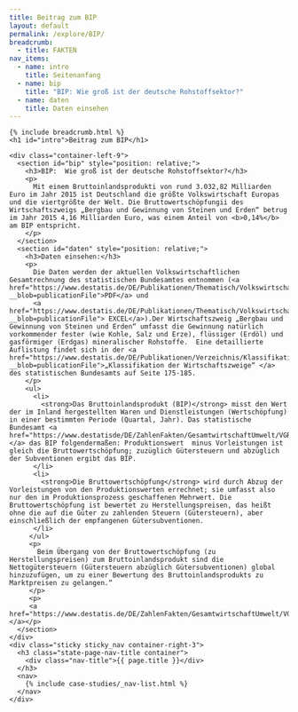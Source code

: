 ```yaml
---
title: Beitrag zum BIP
layout: default
permalink: /explore/BIP/
breadcrumb:
  - title: FAKTEN
nav_items:
  - name: intro
    title: Seitenanfang
  - name: bip
    title: "BIP: Wie groß ist der deutsche Rohstoffsektor?"
  - name: daten
    title: Daten einsehen
---
```


<link rel="stylesheet" type="text/css" href="{{ site.baseurl_root }}/css/slick-theme.css"/>
<link rel="stylesheet" type="text/css" href="//cdn.jsdelivr.net/jquery.slick/1.6.0/slick.css"/>

<main class="container-page-wrapper layout-state-pages">
  <section class="container" style="position: relative;">

    {% include breadcrumb.html %}
    <h1 id="intro">Beitrag zum BIP</h1>

    <div class="container-left-9">
      <section id="bip" style="position: relative;">
        <h3>BIP:  Wie groß ist der deutsche Rohstoffsektor?</h3>
        <p>
          Mit einem Bruttoinlandsprodukti von rund 3.032,82 Milliarden Euro im Jahr 2015 ist Deutschland die größte Volkswirtschaft Europas und die viertgrößte der Welt. Die Bruttowertschöpfungii des Wirtschaftszweigs „Bergbau und Gewinnung von Steinen und Erden“ betrug im Jahr 2015 4,16 Milliarden Euro, was einem Anteil von <b>0,14%</b> am BIP entspricht.
        </p>
      </section>
      <section id="daten" style="position: relative;">
        <h3>Daten einsehen:</h3>
        <p>
          Die Daten werden der aktuellen Volkswirtschaftlichen Gesamtrechnung des statistischen Bundesamtes entnommen (<a href="https://www.destatis.de/DE/Publikationen/Thematisch/VolkswirtschaftlicheGesamtrechnungen/Inlandsprodukt/InlandsproduktsberechnungEndgueltigPDF_2180140.pdf?__blob=publicationFile">PDF</a> und
          <a href="https://www.destatis.de/DE/Publikationen/Thematisch/VolkswirtschaftlicheGesamtrechnungen/Inlandsprodukt/InlandsproduktsberechnungEndgueltigXLS_2180140.xlsx?__blob=publicationFile"> EXCEL</a>).Der Wirtschaftszweig „Bergbau und Gewinnung von Steinen und Erden“ umfasst die Gewinnung natürlich vorkommender fester (wie Kohle, Salz und Erze), flüssiger (Erdöl) und gasförmiger (Erdgas) mineralischer Rohstoffe.  Eine detaillierte Auflistung findet sich in der <a href="https://www.destatis.de/DE/Publikationen/Verzeichnis/KlassifikationWZ08_3100100089004.pdf;jsessionid=0CEA093B5E7B3662C7D0F71426EA900A.cae3?__blob=publicationFile">„Klassifikation der Wirtschaftszweige“ </a> des statistischen Bundesamts auf Seite 175-185.
        </p>
        <ul>
          <li>
            <strong>Das Bruttoinlandsprodukt (BIP)</strong> misst den Wert der im Inland hergestellten Waren und Dienstleistungen (Wertschöpfung) in einer bestimmten Periode (Quartal, Jahr). Das statistische Bundesamt <a href="https://www.destatisde/DE/ZahlenFakten/GesamtwirtschaftUmwelt/VGR/Methoden/BIP.html">berechnet </a> das BIP folgendermaßen: Produktionswert  minus Vorleistungen ist gleich die Bruttowertschöpfung; zuzüglich Gütersteuern und abzüglich der Subventionen ergibt das BIP.
          </li>
          <li>
            <strong>Die Bruttowertschöpfung</strong> wird durch Abzug der Vorleistungen von den Produktionswerten errechnet; sie umfasst also nur den im Produktionsprozess geschaffenen Mehrwert. Die Bruttowertschöpfung ist bewertet zu Herstellungspreisen, das heißt ohne die auf die Güter zu zahlenden Steuern (Gütersteuern), aber einschließlich der empfangenen Gütersubventionen.
          </li>
         </ul>
         <p>
           Beim Übergang von der Bruttowertschöpfung (zu Herstellungspreisen) zum Bruttoinlandsprodukt sind die Nettogütersteuern (Gütersteuern abzüglich Gütersubventionen) global hinzuzufügen, um zu einer Bewertung des Bruttoinlandsprodukts zu Marktpreisen zu gelangen.“
         </p>
         <p>
         <a href="https://www.destatis.de/DE/ZahlenFakten/GesamtwirtschaftUmwelt/VGR/Glossar/Bruttowertschoepfung.html">Quelle:</a></p>
      </section>
    </div>
    <div class="sticky sticky_nav container-right-3">
      <h3 class="state-page-nav-title container">
        <div class="nav-title">{{ page.title }}</div>
      </h3>
      <nav>
        {% include case-studies/_nav-list.html %}
      </nav>
    </div>
  </section>
</main>

<script src="https://ajax.googleapis.com/ajax/libs/jquery/1.12.4/jquery.min.js"></script>
<script type="text/javascript" src="//cdn.jsdelivr.net/jquery.slick/1.6.0/slick.min.js"></script>
<script type="text/javascript" src="{{ site.baseurl_root }}/js/lib/static.min.js" charset="utf-8"></script>
